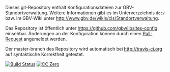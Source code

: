 Dieses git-Repository enthält Konfigurationsdateien zur GBV-Standortverwaltung.
Weitere Informationen gibt es im Unterverzeichnis `doc/` bzw. im GBV-Wiki unter
<http://www.gbv.de/wikis/cls/Standortverwaltung>.

Das Repository ist öffentlich unter <https://github.com/gbv/libsites-config>
einsehbar. Änderungen an der Konfiguration können durch einen
[Pull-Request](https://help.github.com/articles/using-pull-requests) angemeldet
werden.

Der master-branch des Repository wird automatisch bei <http://travis-ci.org>
auf syntaktische Korrektheit getestet.

[![Build Status](https://travis-ci.org/gbv/libsites-config.png?branch=master)](https://travis-ci.org/gbv/libsites-config)
[![CC Zero](http://i.creativecommons.org/p/mark/1.0/80x15.png)](http://creativecommons.org/publicdomain/mark/1.0/)
